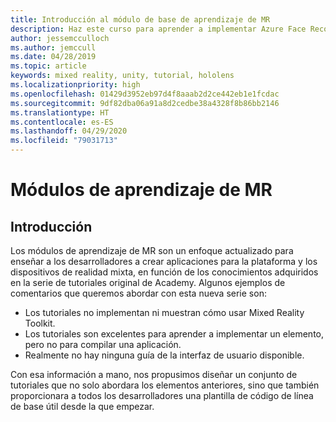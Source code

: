 ```yaml
---
title: Introducción al módulo de base de aprendizaje de MR
description: Haz este curso para aprender a implementar Azure Face Recognition dentro de una aplicación de realidad mixta.
author: jessemcculloch
ms.author: jemccull
ms.date: 04/28/2019
ms.topic: article
keywords: mixed reality, unity, tutorial, hololens
ms.localizationpriority: high
ms.openlocfilehash: 01429d3952eb97d4f8aaab2d2ce442eb1e1fcdac
ms.sourcegitcommit: 9df82dba06a91a8d2cedbe38a4328f8b86bb2146
ms.translationtype: HT
ms.contentlocale: es-ES
ms.lasthandoff: 04/29/2020
ms.locfileid: "79031713"
---
```

# <a name="mr-learning-modules"></a>Módulos de aprendizaje de MR

## <a name="overview"></a>Introducción

Los módulos de aprendizaje de MR son un enfoque actualizado para enseñar a los desarrolladores a crear aplicaciones para la plataforma y los dispositivos de realidad mixta, en función de los conocimientos adquiridos en la serie de tutoriales original de Academy. Algunos ejemplos de comentarios que queremos abordar con esta nueva serie son:

* Los tutoriales no implementan ni muestran cómo usar Mixed Reality Toolkit.
* Los tutoriales son excelentes para aprender a implementar un elemento, pero no para compilar una aplicación.
* Realmente no hay ninguna guía de la interfaz de usuario disponible.

Con esa información a mano, nos propusimos diseñar un conjunto de tutoriales que no solo abordara los elementos anteriores, sino que también proporcionara a todos los desarrolladores una plantilla de código de línea de base útil desde la que empezar.
